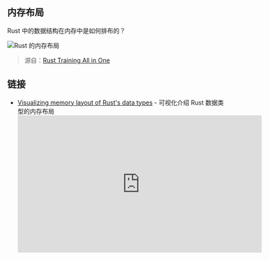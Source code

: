 ## 内存布局

Rust 中的数据结构在内存中是如何排布的？

![Rust 的内存布局](../assets/rust-memory-layout.png)

> 源自：[Rust Training All in One](https://tyrchen.github.io/rust-training/rust-training-all-in-one-cn.html#65)

## 链接

- [Visualizing memory layout of Rust's data types](https://youtu.be/rDoqT-a6UFg) - 可视化介绍 Rust 数据类型的内存布局
    <iframe width="560" height="315" src="https://www.youtube.com/embed/rDoqT-a6UFg?controls=0" title="YouTube video player" frameborder="0" allow="accelerometer; autoplay; clipboard-write; encrypted-media; gyroscope; picture-in-picture" allowfullscreen></iframe>